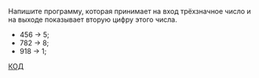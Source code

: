 Напишите программу, которая принимает на вход трёхзначное число и на выходе показывает вторую цифру этого числа.

* 456 -> 5;
* 782 -> 8;
* 918 -> 1;

[КОД](Program.cs)   